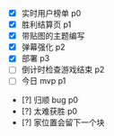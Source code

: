 - [x] 实时用户榜单 p0
- [x] 胜利结算页 p1
- [x] 带贴图的主题编写
- [x] 弹幕强化 p2
- [x] 部署 p3
- [ ] 倒计时检查游戏结束 p2
- [ ] 今日 mvp p1
- [?] 归顺 bug p0
- [?] 太难获胜 p0
- [?] 家位置会留下一个块
